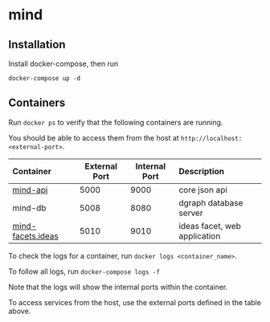 # mind

## Installation

Install docker-compose, then run
```
docker-compose up -d
```

## Containers

Run ```docker ps``` to verify that the following containers are running. 

You should be able to access them from the host at ```http://localhost:<external-port>```.

| Container                           | External Port | Internal Port | Description                   |
| :---------------------------------- | ------------- | ------------- | :---------------------------- |
| [mind-api](./api)                   | 5000          | 9000          | core json api                 |
| mind-db                             | 5008          | 8080          | dgraph database server        |
| [mind-facets.ideas](./facets/ideas) | 5010          | 9010          | ideas facet, web application  |

To check the logs for a container, run ```docker logs <container_name>```.

To follow all logs, run ```docker-compose logs -f```

Note that the logs will show the internal ports within the container.

To access services from the host, use the external ports defined in the table above.
